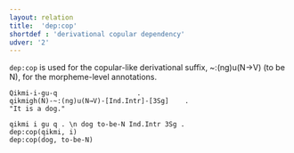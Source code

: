 ```yaml
---
layout: relation
title:  'dep:cop'
shortdef : 'derivational copular dependency'
udver: '2'
---
```


`dep:cop` is used for the copular-like derivational suffix, ~:(ng)u(N→V) (to be N), for the morpheme-level annotations.

```
Qikmi-i-gu-q					.
qikmigh(N)-~:(ng)u(N→V)-[Ind.Intr]-[3Sg]	.
"It is a dog."
```

~~~ sdparse
qikmi i gu q . \n dog to-be-N Ind.Intr 3Sg .
dep:cop(qikmi, i)
dep:cop(dog, to-be-N)
~~~
<!-- Interlanguage links updated Ne 5. května 2024, 18:21:05 CEST -->

